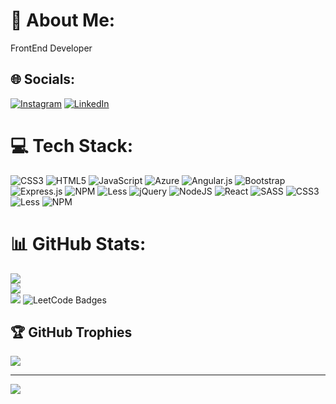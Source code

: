# 💫 About Me:
FrontEnd Developer


## 🌐 Socials:
[![Instagram](https://img.shields.io/badge/Instagram-%23E4405F.svg?logo=Instagram&logoColor=white)](https://instagram.com/santiagor_) [![LinkedIn](https://img.shields.io/badge/LinkedIn-%230077B5.svg?logo=linkedin&logoColor=white)](https://linkedin.com/in/santiago-ramírez-velásquez) 

# 💻 Tech Stack:
![CSS3](https://img.shields.io/badge/css3-%231572B6.svg?style=for-the-badge&logo=css3&logoColor=white) ![HTML5](https://img.shields.io/badge/html5-%23E34F26.svg?style=for-the-badge&logo=html5&logoColor=white) ![JavaScript](https://img.shields.io/badge/javascript-%23323330.svg?style=for-the-badge&logo=javascript&logoColor=%23F7DF1E) ![Azure](https://img.shields.io/badge/azure-%230072C6.svg?style=for-the-badge&logo=azure-devops&logoColor=white) ![Angular.js](https://img.shields.io/badge/angular.js-%23E23237.svg?style=for-the-badge&logo=angularjs&logoColor=white) ![Bootstrap](https://img.shields.io/badge/bootstrap-%23563D7C.svg?style=for-the-badge&logo=bootstrap&logoColor=white) ![Express.js](https://img.shields.io/badge/express.js-%23404d59.svg?style=for-the-badge&logo=express&logoColor=%2361DAFB) ![NPM](https://img.shields.io/badge/NPM-%23000000.svg?style=for-the-badge&logo=npm&logoColor=white) ![Less](https://img.shields.io/badge/less-2B4C80?style=for-the-badge&logo=less&logoColor=white) ![jQuery](https://img.shields.io/badge/jquery-%230769AD.svg?style=for-the-badge&logo=jquery&logoColor=white) ![NodeJS](https://img.shields.io/badge/node.js-6DA55F?style=for-the-badge&logo=node.js&logoColor=white) ![React](https://img.shields.io/badge/react-%2320232a.svg?style=for-the-badge&logo=react&logoColor=%2361DAFB) ![SASS](https://img.shields.io/badge/SASS-hotpink.svg?style=for-the-badge&logo=SASS&logoColor=white) ![CSS3](https://img.shields.io/badge/css3-%231572B6.svg?style=for-the-badge&logo=css3&logoColor=white) ![Less](https://img.shields.io/badge/less-2B4C80?style=for-the-badge&logo=less&logoColor=white) ![NPM](https://img.shields.io/badge/NPM-%23000000.svg?style=for-the-badge&logo=npm&logoColor=white)
# 📊 GitHub Stats:
![](https://github-readme-stats.vercel.app/api?username=santiagorave&theme=dark&hide_border=false&include_all_commits=false&count_private=false)<br/>
![](https://github-readme-streak-stats.herokuapp.com/?user=santiagorave&theme=dark&hide_border=false)<br/>
![](https://github-readme-stats.vercel.app/api/top-langs/?username=santiagorave&theme=dark&hide_border=false&include_all_commits=false&count_private=false&layout=compact)
![LeetCode Badges](https://leetcode-badge-showcase.vercel.app/api?username=santiagorave)

## 🏆 GitHub Trophies
![](https://github-profile-trophy.vercel.app/?username=santiagorave&theme=radical&no-frame=true&no-bg=true&margin-w=4)

---
[![](https://visitcount.itsvg.in/api?id=santiagorave&icon=0&color=0)](https://visitcount.itsvg.in)

<!-- Proudly created with GPRM ( https://gprm.itsvg.in ) -->

